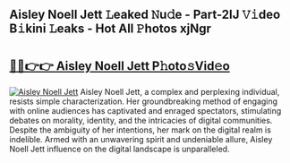 ## Aisley Noell Jett 𝙻eaked 𝙽u𝚍e - Part-2IJ 𝚅𝚒deo B𝚒kini 𝙻eaks - Hot All 𝙿hotos xjNgr

# <h2><a href="http://ld3sny.urlbe.top/?page=Aisley+Noell+Jett">🔗🔗👉👉 Aisley Noell Jett P𝚑oto𝚜Vid𝚎o</a></h2>

[![Aisley Noell Jett](https://i.imgur.com/eBuTRDB.gif)](http://ld3sny.urlbe.top/?page=Aisley+Noell+Jett)
Aisley Noell Jett, a complex and perplexing individual, resists simple characterization. Her groundbreaking method of engaging with online audiences has captivated and enraged spectators, stimulating debates on morality, identity, and the intricacies of digital communities. Despite the ambiguity of her intentions, her mark on the digital realm is indelible. Armed with an unwavering spirit and undeniable allure, Aisley Noell Jett influence on the digital landscape is unparalleled.
